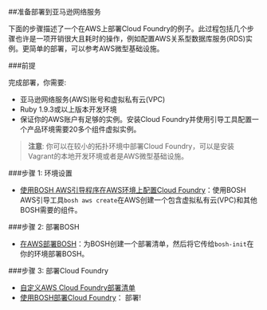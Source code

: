 <!--
##Preparing to Deploy on Amazon Web Services
-->
##准备部署到亚马逊网络服务

<!--
The following steps document an example procedure for deploying Cloud Foundry on AWS. The process includes several steps that may be expensive and time-consuming, such as provisioning AWS Relational Database Service (RDS) instances. For a simpler deployment, refer to the Minimal [AWS] instructions.
-->
下面的步骤描述了一个在AWS上部署Cloud Foundry的例子。此过程包括几个步骤也许是一项开销很大且耗时的操作，例如配置AWS关系型数据库服务(RDS)实例。更简单的部署，可以参考AWS微型基础设施。

<!--
###Prerequisites
-->
###前提

<!--
To complete this deployment, you need:
-->
完成部署，你需要:

<!--
* An Amazon Web Services (AWS) account with Virtual Private Cloud (VPC)
* The BOSH CLI and bosh-init installed on your machine
* Ruby 1.9.3 or higher installed on your machine
* Sufficiently high instance limits on your AWS account. Installing Cloud Foundry using this bootstrap tool configures a production environment with more than 20 component VM instances.
-->
* 亚马逊网络服务(AWS)账号和虚拟私有云(VPC)
* Ruby 1.9.3或以上版本开发环境
* 保证你的AWS账户有足够的实例。安装Cloud Foundry并使用引导工具配置一个产品环境需要20多个组件虚拟实例。

<!--
>**Note**: You can deploy Cloud Foundry in smaller topologies, including a local development environment on Vagrant or a minimal AWS configuration.
-->
>**注意**: 你可以在较小的拓扑环境中部署Cloud Foundry，可以是安装Vagrant的本地开发环境或者是AWS微型基础设施。

<!--
###Step 1: Environment Setup
-->
###步骤 1: 环境设置

<!--
* [Setting up an AWS Environment for Cloud Foundry with BOSH AWS Bootstrap]: Use the BOSH AWS Bootstrap tool `bosh aws create` to create an environment on AWS that includes a VPC and other structures that support BOSH.
-->
* [使用BOSH AWS引导程序在AWS环境上配置Cloud Foundry]：使用BOSH AWS引导工具`bosh aws create`在AWS创建一个包含虚拟私有云(VPC)和其他BOSH需要的组件。

<!--
###Step 2: Deploy BOSH
-->
###步骤 2: 部署BOSH

<!--
* [Deploying BOSH on AWS]: Create a manifest for BOSH, and pass it to `bosh-init` to deploy BOSH in your environment.
-->
* [在AWS部署BOSH]：为BOSH创建一个部署清单，然后将它传给`bosh-init`在你的环境部署BOSH。

<!--
###Step 3: Deploy Cloud Foundry
-->
###步骤 3: 部署Cloud Foundry

<!--
* [Customizing the Cloud Foundry Deployment Manifest for AWS]
* [Deploying Cloud Foundry using BOSH]: Deploy!
-->
* [自定义AWS Cloud Foundry部署清单]
* [使用BOSH部署Cloud Foundry]： 部署!

[使用BOSH AWS引导程序在AWS环境上配置Cloud Foundry]: ./
[在AWS部署BOSH]: ./
[自定义AWS Cloud Foundry部署清单]: ./
[使用BOSH部署Cloud Foundry]: ./
